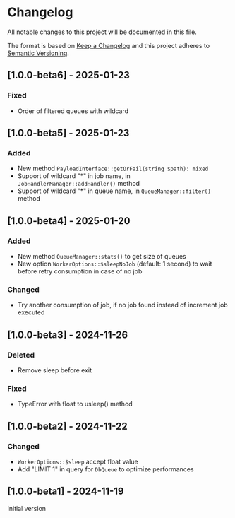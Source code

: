 # Changelog

All notable changes to this project will be documented in this file.

The format is based on [Keep a Changelog](http://keepachangelog.com/en/1.0.0/)
and this project adheres to [Semantic Versioning](http://semver.org/spec/v2.0.0.html).

## [1.0.0-beta6] - 2025-01-23

### Fixed

- Order of filtered queues with wildcard

## [1.0.0-beta5] - 2025-01-23

### Added

- New method `PayloadInterface::getOrFail(string $path): mixed`
- Support of wildcard "*" in job name, in `JobHandlerManager::addHandler()` method
- Support of wildcard "*" in queue name, in `QueueManager::filter()` method

## [1.0.0-beta4] - 2025-01-20

### Added

- New method `QueueManager::stats()` to get size of queues
- New option `WorkerOptions::$sleepNoJob` (default: 1 second) to wait before retry consumption in case of no job

### Changed

- Try another consumption of job, if no job found instead of increment job executed

## [1.0.0-beta3] - 2024-11-26

### Deleted

- Remove sleep before exit

### Fixed

- TypeError with float to usleep() method

## [1.0.0-beta2] - 2024-11-22

### Changed

- `WorkerOptions::$sleep` accept float value
- Add "LIMIT 1" in query for `DbQueue` to optimize performances

## [1.0.0-beta1] - 2024-11-19

Initial version